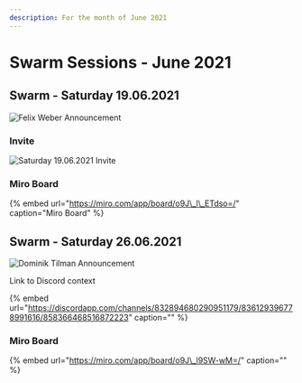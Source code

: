 ```yaml
---
description: For the month of June 2021
---
```


# Swarm Sessions - June 2021

## Swarm - Saturday 19.06.2021

![Felix Weber Announcement](https://user-images.githubusercontent.com/25156451/123837081-58541700-d902-11eb-9781-ad579455c7fd.png)

### Invite

![Saturday 19.06.2021 Invite](https://user-images.githubusercontent.com/25156451/123839455-0b257480-d905-11eb-948f-082acc388fcc.jpg)

### Miro Board

{% embed url="https://miro.com/app/board/o9J\_l\_ETdso=/" caption="Miro Board" %}

## Swarm - Saturday 26.06.2021

![Dominik Tilman Announcement](https://user-images.githubusercontent.com/25156451/123558802-199e4f80-d790-11eb-8ef2-aa1913ae93c6.png)

Link to Discord context

{% embed url="https://discordapp.com/channels/832894680290951179/836129396778991616/858366468516872223" caption="" %}

### Miro Board

{% embed url="https://miro.com/app/board/o9J\_l9SW-wM=/" caption="" %}


